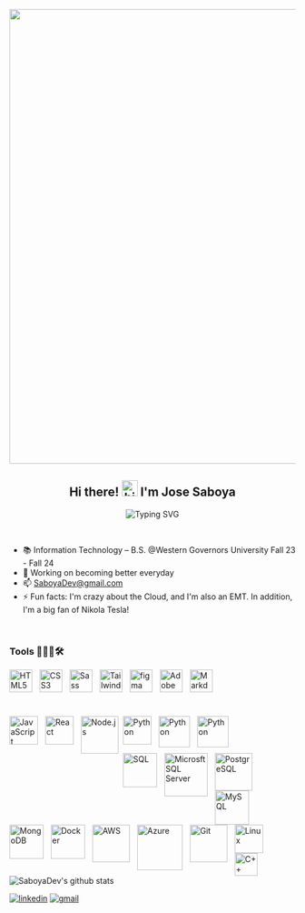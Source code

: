 <p align="center">
  <img width="800" src="https://user-images.githubusercontent.com/16430662/235325831-a33c4fd2-2498-4536-95cd-0516be2dba12.jpeg" />
</p>

<h2 align="center">
  Hi there! <img src="https://user-images.githubusercontent.com/1303154/88677602-1635ba80-d120-11ea-84d8-d263ba5fc3c0.gif" width="28px" alt="hi">
  I'm Jose Saboya
</h2>

<p align="center">
  <img src="https://readme-typing-svg.herokuapp.com?font=Inter&weight=700&size=30&duration=2000&color=FFBF3E&background=000000&center=true&vCenter=true&width=600&height=90&lines=Software+Support+Engineer;IT+Professional" alt="Typing SVG">
</p>

<br />

- 📚 Information Technology – B.S. @Western Governors University Fall 23 - Fall 24
- 🌱 Working on becoming better everyday
- 📫 SaboyaDev@gmail.com
- ⚡ Fun facts: I'm crazy about the Cloud, and I'm also an EMT. In addition, I'm a big fan of Nikola Tesla!

<br />

### Tools 👨🏻‍💻🛠

<img align="left" alt="HTML5" width="40px" src="https://cdn.jsdelivr.net/gh/devicons/devicon/icons/html5/html5-original-wordmark.svg" style="padding-right:10px;" />
<img align="left" alt="CSS3" width="40px" src="https://cdn.jsdelivr.net/gh/devicons/devicon/icons/css3/css3-original-wordmark.svg" style="padding-right:10px;" />
<img align="left" alt="Sass" width="40px" src="https://cdn.jsdelivr.net/gh/devicons/devicon/icons/sass/sass-original.svg" style="padding-right:10px;" />
<img align="left" alt="Tailwind CSS" width="40px" src="https://cdn.jsdelivr.net/gh/devicons/devicon/icons/tailwindcss/tailwindcss-plain.svg" style="padding-right:10px;" />
<img align="left" alt="figma" width="40px" src="https://cdn.jsdelivr.net/gh/devicons/devicon/icons/figma/figma-original.svg" style="padding-right:10px;" />
<img align="left" alt="Adobe XD" width="40px" src="https://upload.wikimedia.org/wikipedia/commons/c/c2/Adobe_XD_CC_icon.svg" style="padding-right:10px;" />
<img align="left" alt="Markdown" width="40px" src="https://cdn.jsdelivr.net/gh/devicons/devicon/icons/markdown/markdown-original.svg" style="padding-right:10px;" />

<br />
<br />
<br />
<br />

<img align="left" alt="JavaScript" width="50px" src="https://cdn.jsdelivr.net/gh/devicons/devicon/icons/javascript/javascript-original.svg" style="padding-right:10px;" /><img align="left" alt="React" width="50px" src="https://cdn.jsdelivr.net/gh/devicons/devicon/icons/react/react-original-wordmark.svg" style="padding-right:10px;" /><img align="left" alt="Node.js" width="66px" src="https://upload.wikimedia.org/wikipedia/commons/d/d9/Node.js_logo.svg" style="padding-right:5px;" /><img align="left" alt="Python" width="50px" src="https://cdn.jsdelivr.net/gh/devicons/devicon/icons/python/python-original-wordmark.svg" style="padding-right:10px;" /><img align="left" alt="Python" width="55px" src="https://cdn.jsdelivr.net/gh/devicons/devicon/icons/php/php-original.svg" style="padding-right:10px;" /><img align="left" alt="Python" width="55px" src="https://cdn.jsdelivr.net/gh/devicons/devicon/icons/laravel/laravel-plain-wordmark.svg" style="padding-right:10px;" />

<br />
<br />
<br />

<img align="left" alt="SQL" width="60px" src="https://user-images.githubusercontent.com/16430662/232581284-371a2b89-7179-42a6-8034-a8e931b15c86.png" style="padding-right:10px;" /><img align="left" alt="Microsft SQL Server" width="76px" src="https://cdn.jsdelivr.net/gh/devicons/devicon/icons/microsoftsqlserver/microsoftsqlserver-plain-wordmark.svg" style="padding-right:10px;" /><img align="left" alt="PostgreSQL" width="66px" src="https://cdn.jsdelivr.net/gh/devicons/devicon/icons/postgresql/postgresql-original-wordmark.svg" style="padding-right:10px;" /><img align="left" alt="MySQL" width="60px" src="https://cdn.jsdelivr.net/gh/devicons/devicon/icons/mysql/mysql-original.svg" style="padding-right:10px;" /><img align="left" alt="MongoDB" width="60px" src="https://cdn.jsdelivr.net/gh/devicons/devicon/icons/mongodb/mongodb-original.svg" style="padding-right:10px;" />

<br />
<br />
<br />
<br />

<img align="left" alt="Docker" width="60px" src="https://cdn.jsdelivr.net/gh/devicons/devicon/icons/docker/docker-original-wordmark.svg" style="padding-right:10px;" /><img align="left" alt="AWS" width="66px" src="https://cdn.jsdelivr.net/gh/devicons/devicon/icons/amazonwebservices/amazonwebservices-original-wordmark.svg" style="padding-right:10px;" /><img align="left" alt="Azure" width="80px" src="https://cdn.jsdelivr.net/gh/devicons/devicon/icons/azure/azure-original-wordmark.svg" style="padding-right:10px;" /><img align="left" alt="Git" width="66px" src="https://cdn.jsdelivr.net/gh/devicons/devicon/icons/git/git-original-wordmark.svg" style="padding-right:10px;" /><img align="left" alt="Linux" width="50px" src="https://cdn.jsdelivr.net/gh/devicons/devicon/icons/linux/linux-original.svg" style="padding-right:10px;" /><img align="left" alt="C++" width="40px" src="https://raw.githubusercontent.com/isocpp/logos/master/cpp_logo.svg" style="padding-right:10px;" />

<br />
<br />
<br />
<br />

<!--
## 👨🏽‍💻 Software Projects:

- <b>Static S3 Website Deployment via Terrafrom</b>
  - [Cloud Resume Challenge](https://github.com/SaboyaDev/cloudresumechallenge)
- <b>Microservices, Containers, and Serverless Deployment</b>
  - [Deploying Containerized Flask and React Microservices On EC2](https://github.com/SaboyaDev/flask-react-aws-ec2)
- <b>Solo Project Final Exam For Rutgers Coding Bootcamp</b>
  - [Instructor Portal App](https://github.com/SaboyaDev/instructorportal-python)

## 💻 Information Technology Projects:

- <b>Microsoft Azure</b>
  - [Network Security Groups (NSGs) and Inspecting Network Protocols](https://github.com/SaboyaDev/azure-network-protocols)
  - [Configuring (On-premises) Active Directory Within Azure](https://github.com/SaboyaDev/configure-active-directory)
- <b>osTicket (Help Desk Ticketing System)</b>
  - [osTicket: Prerequisites and Installation](https://github.com/SaboyaDev/osticket-prerequisites)
  - [osTicket: Post-Installation Configuration](https://github.com/SaboyaDev/post-install-config)
  - [osTicket: Ticket Lifecycle Examples](https://github.com/SaboyaDev/ticket-lifecycle)
-->

![SaboyaDev's github stats](https://github-readme-stats.vercel.app/api?username=SaboyaDev&show_icons=true&theme=tokyonight&include_all_commits=true&count_private=true&)
<br />

[![linkedin](https://img.shields.io/badge/linkedin-0A66C2?style=for-the-badge&logo=linkedin&logoColor=white)](https://www.linkedin.com/in/joseluissaboya/) [![gmail](https://img.shields.io/badge/gmail-C0392B?style=for-the-badge&logo=gmail&logoColor=white)](mailto:saboyadev@gmail.com)
